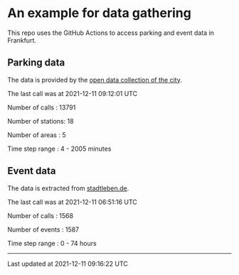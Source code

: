 # An example for data gathering

This repo uses the GitHub Actions to access parking and event data in Frankfurt.

## Parking data
The data is provided by the [open data collection of the city](https://www.offenedaten.frankfurt.de/).

The last call was at 2021-12-11 09:12:01 UTC

Number of calls   : 13791

Number of stations:    18

Number of areas   :     5

Time step range   :     4 -  2005 minutes


## Event data
The data is extracted from [stadtleben.de](https://stadtleben.de/frankfurt/).

The last call was at 2021-12-11 06:51:16 UTC

Number of calls   : 1568

Number of events  : 1587

Time step range   :    0 -   74 hours


----

Last updated at 2021-12-11 09:16:22 UTC
